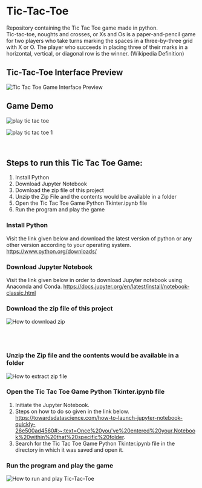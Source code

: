 # Tic-Tac-Toe
Repository containing the Tic Tac Toe game made in python. <br>
Tic-tac-toe, noughts and crosses, or Xs and Os is a paper-and-pencil game for two players who take turns marking the spaces in a three-by-three grid with X or O. The player who succeeds in placing three of their marks in a horizontal, vertical, or diagonal row is the winner. (Wikipedia Definition)

## Tic-Tac-Toe Interface Preview
![Tic Tac Toe Game Interface Preview](https://user-images.githubusercontent.com/51916219/166132758-1e84a98e-f5e6-4ec7-b394-446cc76dff4a.png)


## Game Demo
![play tic tac toe](https://user-images.githubusercontent.com/51916219/166132577-681894d8-eabc-49d7-a00d-acba62769253.gif)

![play tic tac toe 1](https://user-images.githubusercontent.com/51916219/166132614-c9d45745-3022-4a56-8197-65135f503479.gif)

<br>

## Steps to run this Tic Tac Toe Game:
1. Install Python
2. Download Jupyter Notebook
3. Download the zip file of this project
4. Unzip the Zip File and the contents would be available in a folder
5. Open the Tic Tac Toe Game Python Tkinter.ipynb file
6. Run the program and play the game




### Install Python
Visit the link given below and download the latest version of python or any other version according to your operating system.
https://www.python.org/downloads/


### Download Jupyter Notebook
Visit the link given below in order to download Jupyter notebook using Anaconda and Conda.
https://docs.jupyter.org/en/latest/install/notebook-classic.html


### Download the zip file of this project
![How to download zip](https://user-images.githubusercontent.com/51916219/166132050-4489c671-9b80-49b3-9d2a-ade1578d4a78.gif)

<br>
<br>

### Unzip the Zip file and the contents would be available in a folder
![How to extract zip file](https://user-images.githubusercontent.com/51916219/166132168-2f516c97-8398-440e-8ba6-4ac5352d3bb4.gif)


### Open the Tic Tac Toe Game Python Tkinter.ipynb file
1. Initiate the Jupyter Notebook.
2. Steps on how to do so given in the link below.
   https://towardsdatascience.com/how-to-launch-jupyter-notebook-quickly-26e500ad4560#:~:text=Once%20you've%20entered%20your,Notebook%20within%20that%20specific%20folder.
3. Search for the Tic Tac Toe Game Python Tkinter.ipynb file in the directory in which it was saved and open it.


### Run the program and play the game
![How to run and play Tic-Tac-Toe](https://user-images.githubusercontent.com/51916219/166132466-b904ddd4-bca4-4801-bb04-196716e4f3d5.gif)
